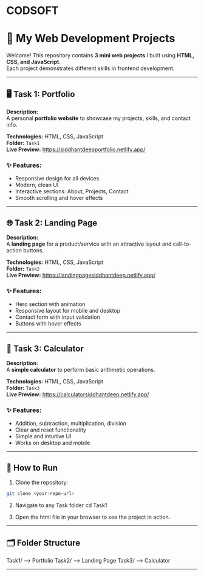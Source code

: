 # CODSOFT

# 🌟 My Web Development Projects

Welcome! This repository contains **3 mini web projects** I built using **HTML, CSS, and JavaScript**.  
Each project demonstrates different skills in frontend development.  

---

## 🖥 Task 1: Portfolio
**Description:**  
A personal **portfolio website** to showcase my projects, skills, and contact info.  

**Technologies:** HTML, CSS, JavaScript  
**Folder:** `Task1`  
**Live Preview:** https://siddhantdeepportfolio.netlify.app/

### ✨ Features:
- Responsive design for all devices  
- Modern, clean UI  
- Interactive sections: About, Projects, Contact  
- Smooth scrolling and hover effects  

---

## 🌐 Task 2: Landing Page
**Description:**  
A **landing page** for a product/service with an attractive layout and call-to-action buttons.  

**Technologies:** HTML, CSS, JavaScript  
**Folder:** `Task2`  
**Live Preview:** https://landingpagesiddhantdeep.netlify.app/

### ✨ Features:
- Hero section with animation  
- Responsive layout for mobile and desktop  
- Contact form with input validation  
- Buttons with hover effects  

---

## 🧮 Task 3: Calculator
**Description:**  
A **simple calculator** to perform basic arithmetic operations.  

**Technologies:** HTML, CSS, JavaScript  
**Folder:** `Task3`  
**Live Preview:** https://calculatorsiddhantdeep.netlify.app/

### ✨ Features:
- Addition, subtraction, multiplication, division  
- Clear and reset functionality  
- Simple and intuitive UI  
- Works on desktop and mobile  

---

## 🚀 How to Run
1. Clone the repository:  
```bash
git clone <your-repo-url>
```
2. Navigate to any Task folder
   cd Task1

3. Open the html file in your browser to see the project in action.

---

## 🗂 Folder Structure
Task1/   --> Portfolio
Task2/   --> Landing Page
Task3/   --> Calculator

---


